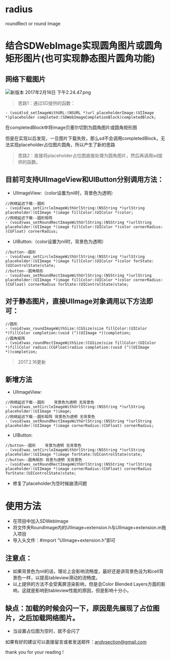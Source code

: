 # radius
roundRect or round Image
# 结合SDWebImage实现圆角图片或圆角矩形图片(也可实现静态图片圆角功能)
## 网络下载图片

![新版本 2017年2月16日 下午2.24.47.png](http://upload-images.jianshu.io/upload_images/2860910-5ab21bf9a5c801f5.png?imageMogr2/auto-orient/strip%7CimageView2/2/w/375)

> 思路1：通过SD提供的函数：

```
- (void)sd_setImageWithURL:(NSURL *)url placeholderImage:(UIImage *)placeholder completed:(SDWebImageCompletionBlock)completedBlock;
```
在completedBlock中将image贝塞尔切割为圆角图片或圆角矩形图

但是在实现以后发现，一旦图片下载失败，那么sd不会调用completedBlock，无法实现placeholder占位图片圆角，所以产生了新的思路

> 思路2：直接将placeholder占位图直接处理为圆角图片，然后再调用sd提供的函数。

## 目前可支持UIImageView和UIButton分别调用方法：
* UIImageView:（color设置为nil时，背景色为透明）
```
//网络延迟下载--圆形
- (void)was_setCircleImageWithUrlString:(NSString *)urlString placeholder:(UIImage *)image fillColor:(UIColor *)color;
//网络延迟下载--圆形矩阵
- (void)was_setRoundRectImageWithUrlString:(NSString *)urlString placeholder:(UIImage *)image fillColor:(UIColor *)color cornerRadius:(CGFloat) cornerRadius;
```
* UIButton:（color设置为nil时，背景色为透明）
```
//button--圆形
- (void)was_setCircleImageWithUrlString:(NSString *)urlString placeholder:(UIImage *)image fillColor:(UIColor *)color forState:(UIControlState)state;
//button--圆角矩形
- (void)was_setRoundRectImageWithUrlString:(NSString *)urlString placeholder:(UIImage *)image fillColor:(UIColor *)color cornerRadius:(CGFloat) cornerRadius forState:(UIControlState)state;
```
## 对于静态图片，直接UIImage对象调用以下方法即可：
```
//圆形
- (void)was_roundImageWithSize:(CGSize)size fillColor:(UIColor *)fillColor completion:(void (^)(UIImage *))completion;
//圆角矩阵
- (void)was_roundRectImageWithSize:(CGSize)size fillColor:(UIColor *)fillColor radius:(CGFloat)radius completion:(void (^)(UIImage *))completion;
```

> 2017.2.16更新

## 新增方法
* UIImageView:

```
//网络延迟下载--圆形    背景色为透明 无背景色
- (void)was_setCircleImageWithUrlString:(NSString *)urlString placeholder:(UIImage *)image;
//网络延迟下载--圆形矩阵 背景色为透明 无背景色
- (void)was_setRoundRectImageWithUrlString:(NSString *)urlString placeholder:(UIImage *)image cornerRadius:(CGFloat) cornerRadius;
```
* UIButton:

```
//button--圆形    背景为透明 无背景色
- (void)was_setCircleImageWithUrlString:(NSString *)urlString placeholder:(UIImage *)image forState:(UIControlState)state;
//button--圆角矩形 背景为透明 无背景色
- (void)was_setRoundRectImageWithUrlString:(NSString *)urlString placeholder:(UIImage *)image cornerRadius:(CGFloat) cornerRadius forState:(UIControlState)state;
```

* 修复了placeholder为空时候崩溃问题

# 使用方法
* 在项目中加入SDWebImage
* 将文件夹RoundImage内的UIImage+extension.h与UIImage+extension.m拖入项目
* 导入头文件：#import "UIImage+extension.h"即可

## 注意点：
* 如果背景色为nil的话，理论上会影响流畅度，最好还是讲背景色设为和cell背景色一样，以提高tableview滑动的流畅度。
* 以上提供的方法不会受离屏渲染影响，但是会Color Blended Layers方面的影响，这就是影响到tableview性能的原因，但是影响十分小。

## 缺点：加载的时候会闪一下，原因是先展现了占位图片，之后加载网络图片。
* 当设置占位图为空时，就不会闪了

如果有好的建议可以直接留言或者发送邮件：andysection@gmail.com

thank you for your reading !
